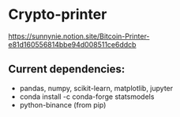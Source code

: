 # Crypto-printer

https://sunnynie.notion.site/Bitcoin-Printer-e81d160556814bbe94d008511ce6ddcb

## Current dependencies:
- pandas, numpy, scikit-learn, matplotlib, jupyter
- conda install -c conda-forge statsmodels
- python-binance (from pip)
